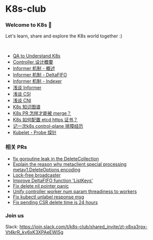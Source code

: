 # K8s-club

### Welcome to K8s 👋

Let's learn, share and explore the K8s world together :)

<br>

- [QA to Understand K8s](./QA%20to%20Understand%20K8s.md)
- [Controller 设计概要](./controller/README.md)
- [Informer 机制 - 概述](./articles/Informer机制%20-%20概述.md)
- [Informer 机制 - DeltaFIFO](./articles/Informer机制%20-%20DeltaFIFO.md)
- [Informer 机制 - Indexer](./articles/Informer机制%20-%20Indexer.md)
- [浅谈 Informer](./articles/K8s%20系列(四)%20-%20浅谈%20Informer.md)
- [浅谈 CSI](./articles/K8s%20系列(五)%20-%20浅谈%20CSI.md)
- [浅谈 CNI](./articles/K8s%20系列(六)%20-%20浅谈%20CNI.md)
- [K8s 知识图谱](./articles/K8s%20系列(一)%20-%20知识图谱.md)
- [K8s PR 怎样才能被 merge？](./articles/K8s%20系列(二)%20-%20K8s%20PR%20怎样才能被%20merge？.md)
- [K8s 如何配置 etcd https 证书？](./articles/K8s%20系列(三)%20-%20如何配置%20etcd%20https%20证书？.md)
- [记一次k8s control-plane 排障经历](./articles/抓虫日记%20-%20kube-apiserver.md)
- [Kubelet - Probe 探针](./articles/Kubelet%20-%20Probe%20探针.md)

### 相关 PRs
- [fix goroutine leak in the DeleteCollection](https://github.com/kubernetes/kubernetes/pull/105606)
- [Explain the reason why metaclient special processing metav1.DeleteOptions encoding](https://github.com/kubernetes/kubernetes/pull/104573)
- [Lock-free broadcaster](https://github.com/kubernetes/kubernetes/pull/91602)
- [Improve DeltaFIFO function 'ListKeys'](https://github.com/kubernetes/kubernetes/pull/104725)
- [Fix delete nil pointer panic](https://github.com/kubernetes/kubernetes/pull/103232)
- [Unify controller worker num param threadiness to workers](https://github.com/kubernetes/kubernetes/pull/104231)
- [Fix kubectl unlabel response msg](https://github.com/kubernetes/kubernetes/pull/104372)
- [Fix pending CSR delete time is 24 hours](https://github.com/kubernetes/website/pull/28878)

### Join us

Slack: https://join.slack.com/t/k8s-club/shared_invite/zt-x8xa3rpx-Vt4krR_ky6xK3XPAeEWlSg
